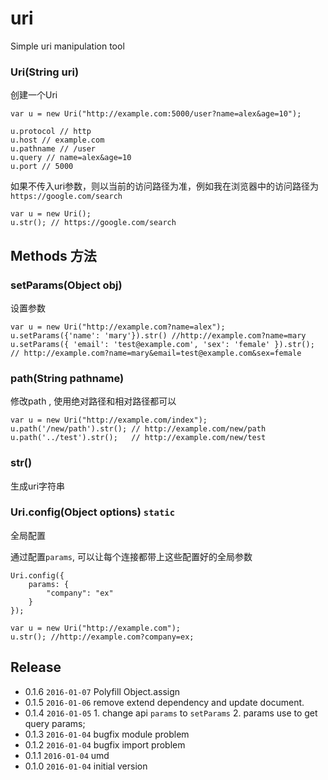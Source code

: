 # uri

Simple uri manipulation tool



### Uri(String uri)

创建一个Uri

```
var u = new Uri("http://example.com:5000/user?name=alex&age=10");

u.protocol // http
u.host // example.com
u.pathname // /user
u.query // name=alex&age=10
u.port // 5000
```

如果不传入uri参数，则以当前的访问路径为准，例如我在浏览器中的访问路径为 `https://google.com/search`

```
var u = new Uri();
u.str(); // https://google.com/search
```

## Methods 方法

### setParams(Object obj)

设置参数

```
var u = new Uri("http://example.com?name=alex");
u.setParams({'name': 'mary'}).str() //http://example.com?name=mary
u.setParams({ 'email': 'test@example.com', 'sex': 'female' }).str(); // http://example.com?name=mary&email=test@example.com&sex=female
```


### path(String pathname)

修改path , 使用绝对路径和相对路径都可以

```
var u = new Uri("http://example.com/index");
u.path('/new/path').str(); // http://example.com/new/path
u.path('../test').str();   // http://example.com/new/test

```

### str()

生成uri字符串


### Uri.config(Object options) `static`

全局配置

通过配置`params`, 可以让每个连接都带上这些配置好的全局参数

```
Uri.config({
    params: {
        "company": "ex"
    }
});

var u = new Uri("http://example.com");
u.str(); //http://example.com?company=ex;

```


## Release
- 0.1.6  `2016-01-07`  Polyfill Object.assign
- 0.1.5  `2016-01-06` remove extend dependency and update document.
- 0.1.4  `2016-01-05` 1. change api `params` to `setParams` 2. params use to get query params;
- 0.1.3  `2016-01-04`  bugfix module problem
- 0.1.2  `2016-01-04`  bugfix import problem
- 0.1.1  `2016-01-04`  umd
- 0.1.0  `2016-01-04`  initial version